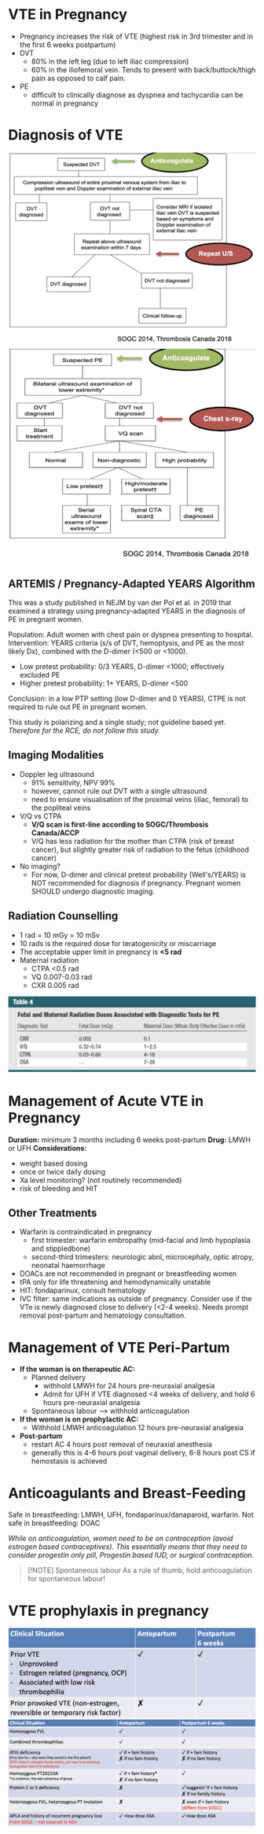 # VTE in Pregnancy
- Pregnancy increases the risk of VTE (highest risk in 3rd trimester and in the first 6 weeks postpartum)
- DVT
	- 80% in the left leg (due to left iliac compression)
	- 60% in the iliofemoral vein. Tends to present with back/buttock/thigh pain as opposed to calf pain.
- PE
	- difficult to clinically diagnose as dyspnea and tachycardia can be normal in pregnancy

# Diagnosis of VTE
![](_attachments/Pasted%20image%2020230122143232.png)![](_attachments/Pasted%20image%2020230122143243.png)

## ARTEMIS / Pregnancy-Adapted YEARS Algorithm
This was a study published in NEJM by van der Pol et al. in 2019 that examined a strategy using pregnancy-adapted YEARS in the diagnosis of PE in pregnant women.

Population: Adult women with chest pain or dyspnea presenting to hospital.
Intervention: YEARS criteria (s/s of DVT, hemoptysis, and PE as the most likely Dx), combined with the D-dimer (<500 or <1000).

- Low pretest probability: 0/3 YEARS, D-dimer <1000; effectively excluded PE
- Higher pretest probability: 1+ YEARS, D-dimer <500

Conclusion: in a low PTP setting (low D-dimer and 0 YEARS), CTPE is not required to rule out PE in pregnant women.

This study is polarizing and a single study; not guideline based yet. *Therefore for the RCE, do not follow this study.*

## Imaging Modalities
- Doppler leg ultrasound
	- 91% sensitivity, NPV 99%
	- however, cannot rule out DVT with a single ultrasound
	- need to ensure visualisation of the proximal veins (iliac, femoral) to the popliteal veins
- V/Q vs CTPA
	- **V/Q scan is first-line according to SOGC/Thrombosis Canada/ACCP**
	- V/Q has less radiation for the mother than CTPA (risk of breast cancer), but slightly greater risk of radiation to the fetus (childhood cancer)
- No imaging?
	- For now, D-dimer and clinical pretest probability (Well's/YEARS) is NOT recommended for diagnosis if pregnancy. Pregnant women SHOULD undergo diagnostic imaging.

## Radiation Counselling
- 1 rad = 10 mGy = 10 mSv
- 10 rads is the required dose for teratogenicity or miscarriage
- The acceptable upper limit in pregnancy is **<5 rad**
- Maternal radiation
	- CTPA <0.5 rad
	- VQ 0.007-0.03 rad
	- CXR 0.005 rad

![](_attachments/Pasted%20image%2020230122144546.png)

# Management of Acute VTE in Pregnancy
**Duration:** minimum 3 months including 6 weeks post-partum
**Drug:** LMWH or UFH
**Considerations:**

- weight based dosing
- once or twice daily dosing
- Xa level monitoring? (not routinely recommended)
- risk of bleeding and HIT

## Other Treatments
- Warfarin is contraindicated in pregnancy
	- first trimester: warfarin embropathy (mid-facial and limb hypoplasia and stippledbone)
	- second-third trimesters: neurologic abnl, microcephaly, optic atropy, neonatal haemorrhage
- DOACs are not recommended in pregnant or breastfeeding women
- tPA only for life threatening and hemodynamically unstable
- HIT: fondaparinux, consult hematology
- IVC filter: same indications as outside of pregnancy. Consider use if the VTe is newly diagnosed close to delivery (<2-4 weeks). Needs prompt removal post-partum and hematology consultation.

# Management of VTE Peri-Partum
- **If the woman is on therapeutic AC:**
	- Planned delivery
		- withhold LMWH for 24 hours pre-neuraxial analgesia
		- Admit for UFH if VTE diagnosed <4 weeks of delivery, and hold 6 hours pre-neuraxial analgesia
	- Spontaneous labour --> withhold anticoagulation
- **If the woman is on prophylactic AC:**
	- Withhold LMWH anticoagulation 12 hours pre-neuraxial analgesia
- **Post-partum**
	- restart AC 4 hours post removal of neuraxial anesthesia
	- generally this is 4-6 hours post vaginal delivery, 6-8 hours post CS if hemostasis is achieved

# Anticoagulants and Breast-Feeding
Safe in breastfeeding: LMWH, UFH, fondaparinux/danaparoid, warfarin.
Not safe in breastfeeding: DOAC

*While on anticoagulation, women need to be on contraception (avoid estrogen based contraceptives). This essentially means that they need to consider progestin only pill, Progestin based IUD, or surgical contraception.*


> [!NOTE] Spontaneous labour
> As a rule of thumb, hold anticoagulation for spontaneous labour!

# VTE prophylaxis in pregnancy
![](_attachments/Pasted%20image%2020230122165851.png)![](_attachments/Pasted%20image%2020230122165900.png)